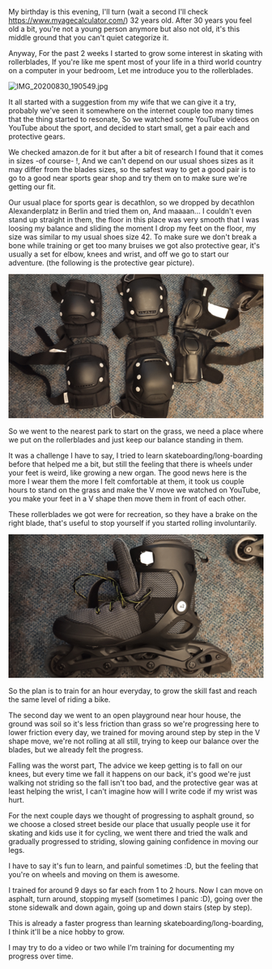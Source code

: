 My birthday is this evening, I'll turn (wait a second I'll check
https://www.myagecalculator.com/) 32 years old. After 30 years you feel old a
bit, you're not a young person anymore but also not old, it's this middle ground
that you can't quiet categorize it.

Anyway, For the past 2 weeks I started to grow some interest in skating with
rollerblades, If you're like me spent most of your life in a third world country
on a computer in your bedroom, Let me introduce you to the rollerblades.

![IMG_20200830_190549.jpg](/images/IMG_20200830_190549.jpg)

It all started with a suggestion from my wife that we can give it a try,
probably we've seen it somewhere on the internet couple too many times that the
thing started to resonate, So we watched some YouTube videos on YouTube about
the sport, and decided to start small, get a pair each and protective gears.

We checked amazon.de for it but after a bit of research I found that it comes in
sizes -of course- !, And we can't depend on our usual shoes sizes as it may
differ from the blades sizes, so the safest way to get a good pair is to go to a
good near sports gear shop and try them on to make sure we're getting our fit.

Our usual place for sports gear is decathlon, so we dropped by decathlon
Alexanderplatz in Berlin and tried them on, And maaaan... I couldn't even stand up
straight in them, the floor in this place was very smooth that I was loosing my
balance and sliding the moment I drop my feet on the floor, my size was similar
to my usual shoes size 42. To make sure we don't break a bone while training or
get too many bruises we got also protective gear, it's usually a set for elbow,
knees and wrist, and off we go to start our adventure. (the following is the
protective gear picture).

![IMG_20200830_192033.jpg](/images/IMG_20200830_192033.jpg)

So we went to the nearest park to start on the grass, we need a place where we
put on the rollerblades and just keep our balance standing in them.

It was a challenge I have to say, I tried to learn skateboarding/long-boarding
before that helped me a bit, but still the feeling that there is wheels under
your feet is weird, like growing a new organ. The good news here is the more I
wear them the more I felt comfortable at them, it took us couple hours to stand
on the grass and make the V move we watched on YouTube, you make your feet in a
V shape then move them in front of each other.

These rollerblades we got were for recreation, so they have a brake on the right
blade, that's useful to stop yourself if you started rolling involuntarily.

![IMG_20200830_193032.jpg](/images/IMG_20200830_193032.jpg)

So the plan is to train for an hour everyday, to grow the skill fast and reach
the same level of riding a bike.

The second day we went to an open playground near hour house, the ground was
soil so it's less friction than grass so we're progressing here to lower
friction every day, we trained for moving around step by step in the V shape
move, we're not rolling at all still, trying to keep our balance over the
blades, but we already felt the progress.

Falling was the worst part, The advice we keep getting is to fall on our knees,
but every time we fall it happens on our back, it's good we're just walking not
striding so the fall isn't too bad, and the protective gear was at least helping
the wrist, I can't imagine how will I write code if my wrist was hurt.

For the next couple days we thought of progressing to asphalt ground, so we
choose a closed street beside our place that usually people use it for skating
and kids use it for cycling, we went there and tried the walk and gradually
progressed to striding, slowing gaining confidence in moving our legs.

I have to say it's fun to learn, and painful sometimes :D, but the feeling that
you're on wheels and moving on them is awesome.

I trained for around 9 days so far each from 1 to 2 hours. Now I can move on
asphalt, turn around, stopping myself (sometimes I panic :D), going over the
stone sidewalk and down again, going up and down stairs (step by step).

This is already a faster progress than learning skateboarding/long-boarding, I
think it'll be a nice hobby to grow.

I may try to do a video or two while I'm training for documenting my progress
over time.
